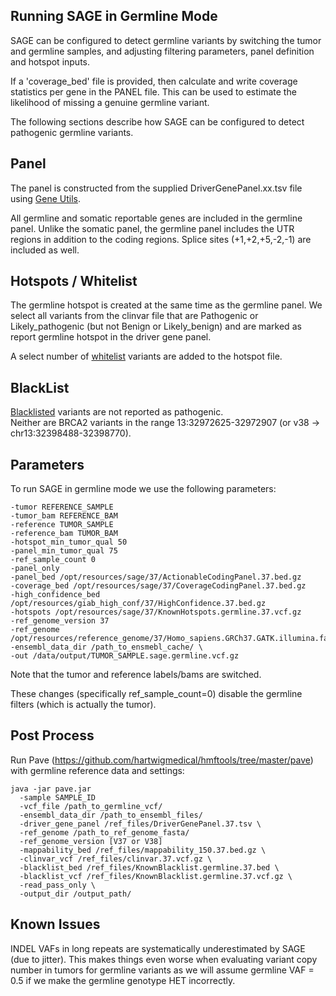 ## Running SAGE in Germline Mode

SAGE can be configured to detect germline variants by switching the tumor and germline samples, and adjusting filtering parameters, panel definition and hotspot inputs.  

If a 'coverage_bed' file is provided, then calculate and write coverage statistics per gene in the PANEL file. This can be used to estimate the likelihood of missing a genuine germline variant.

The following sections describe how SAGE can be configured to detect pathogenic germline variants. 

## Panel
The panel is constructed from the supplied DriverGenePanel.xx.tsv file using [Gene Utils](../gene-utils/README.md). 

All germline and somatic reportable genes are included in the germline panel. 
Unlike the somatic panel, the germline panel includes the UTR regions in addition to the coding regions. 
Splice sites (+1,+2,+5,-2,-1) are included as well.
 
## Hotspots / Whitelist
The germline hotspot is created at the same time as the germline panel. 
We select all variants from the clinvar file that are Pathogenic or Likely_pathogenic (but not Benign or Likely_benign) and are marked as report germline hotspot in the driver gene panel.

A select number of [whitelist](../gene-utils/src/main/resources/drivers/GermlineHotspots.whitelist.38.vcf) variants are added to the hotspot file. 

## BlackList
[Blacklisted](../gene-utils/src/main/resources/drivers/GermlineHotspots.blacklist.38.vcf) variants are not reported as pathogenic.  
Neither are BRCA2 variants in the range 13:32972625-32972907 (or v38 -> chr13:32398488-32398770).

## Parameters
To run SAGE in germline mode we use the following parameters:

```
-tumor REFERENCE_SAMPLE
-tumor_bam REFERENCE_BAM
-reference TUMOR_SAMPLE
-reference_bam TUMOR_BAM
-hotspot_min_tumor_qual 50
-panel_min_tumor_qual 75
-ref_sample_count 0
-panel_only
-panel_bed /opt/resources/sage/37/ActionableCodingPanel.37.bed.gz
-coverage_bed /opt/resources/sage/37/CoverageCodingPanel.37.bed.gz 
-high_confidence_bed /opt/resources/giab_high_conf/37/HighConfidence.37.bed.gz 
-hotspots /opt/resources/sage/37/KnownHotspots.germline.37.vcf.gz 
-ref_genome_version 37 
-ref_genome /opt/resources/reference_genome/37/Homo_sapiens.GRCh37.GATK.illumina.fasta
-ensembl_data_dir /path_to_ensmebl_cache/ \
-out /data/output/TUMOR_SAMPLE.sage.germline.vcf.gz 
``` 

Note that the tumor and reference labels/bams are switched. 

These changes (specifically ref_sample_count=0) disable the germline filters (which is actually the tumor).

## Post Process

Run Pave (https://github.com/hartwigmedical/hmftools/tree/master/pave) with germline reference data and settings:

```
java -jar pave.jar 
  -sample SAMPLE_ID
  -vcf_file /path_to_germline_vcf/
  -ensembl_data_dir /path_to_ensembl_files/
  -driver_gene_panel /ref_files/DriverGenePanel.37.tsv \
  -ref_genome /path_to_ref_genome_fasta/
  -ref_genome_version [V37 or V38] 
  -mappability_bed /ref_files/mappability_150.37.bed.gz \
  -clinvar_vcf /ref_files/clinvar.37.vcf.gz \
  -blacklist_bed /ref_files/KnownBlacklist.germline.37.bed \
  -blacklist_vcf /ref_files/KnownBlacklist.germline.37.vcf.gz \
  -read_pass_only \
  -output_dir /output_path/ 
```

## Known Issues

INDEL VAFs in long repeats are systematically underestimated by SAGE (due to jitter).
This makes things even worse when evaluating variant copy number in tumors for germline variants as we will assume germline VAF = 0.5 if we make the germline genotype HET incorrectly.
